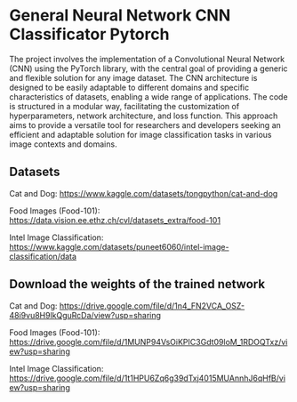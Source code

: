 # General Neural Network CNN Classificator Pytorch
The project involves the implementation of a Convolutional Neural Network (CNN) using the PyTorch library, with the central goal of providing a generic and flexible solution for any image dataset. The CNN architecture is designed to be easily adaptable to different domains and specific characteristics of datasets, enabling a wide range of applications. The code is structured in a modular way, facilitating the customization of hyperparameters, network architecture, and loss function. This approach aims to provide a versatile tool for researchers and developers seeking an efficient and adaptable solution for image classification tasks in various image contexts and domains.


## Datasets
Cat and Dog: https://www.kaggle.com/datasets/tongpython/cat-and-dog

Food Images (Food-101): https://data.vision.ee.ethz.ch/cvl/datasets_extra/food-101

Intel Image Classification: https://www.kaggle.com/datasets/puneet6060/intel-image-classification/data

## Download the weights of the trained network
Cat and Dog: https://drive.google.com/file/d/1n4_FN2VCA_OSZ-48i9vu8H9lkQguRcDa/view?usp=sharing

Food Images (Food-101): https://drive.google.com/file/d/1MUNP94VsOiKPIC3Gdt09loM_1RDOQTxz/view?usp=sharing

Intel Image Classification: https://drive.google.com/file/d/1t1HPU6Zq6g39dTxj4015MUAnnhJ6qHfB/view?usp=sharing

